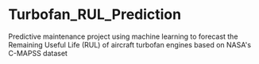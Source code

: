 # Turbofan_RUL_Prediction
Predictive maintenance project using machine learning to forecast the Remaining Useful Life (RUL) of aircraft turbofan engines based on NASA's C-MAPSS dataset
